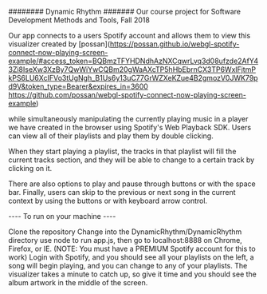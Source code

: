 ######## Dynamic Rhythm #######
Our course project for Software Development Methods and Tools, Fall 2018

Our app connects to a users Spotify account and allows them to view this visualizer created by [possan](https://possan.github.io/webgl-spotify-connect-now-playing-screen-example/#access_token=BQBmzTFYHDNdhAzNXCqwrLvq3d08ufzde2AfY43Zi8IseXw3XzBy7QwWiYwCQBm20gWaAXcTP5hHbEbrnCX3TP6WxlFjtmPkPS6LU6XcIFVo3tUgNgh_B1Us6y13uC77GrWZXeKZue4B2gmozV0JWK79pd9V&token_type=Bearer&expires_in=3600
https://github.com/possan/webgl-spotify-connect-now-playing-screen-example)



while simultaneously manipulating the currently playing music in a player we have created in the browser 
using Spotify's Web Playback SDK. Users can view all of their playlists and play them by double clicking.

When they start playing a playlist, the tracks in that playlist will fill the current tracks section, and they will be able to 
change to a certain track by clicking on it. 

There are also options to play and pause through buttons or with the space bar.
Finally, users can skip to the previous or next song in the current context by using the buttons or with keyboard arrow control.


---- To run on your machine ----

Clone the repository
Change into the DynamicRhythm/DynamicRhythm directory
use node to run app.js, then go to localhost:8888 on Chrome, Firefox, or IE. (NOTE: You must have a PREMIUM Spotify account for this to work)
Login with Spotify, and you should see all your playlists on the left, a song will begin playing, and you can change to any of your playlists.
The visualizer takes a minute to catch up, so give it time and you should see the album artwork in the middle of the screen.
